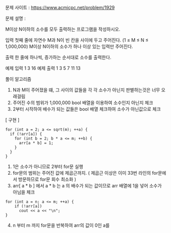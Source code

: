 문제 사이트 : https://www.acmicpc.net/problem/1929

문제 설명 : 

M이상 N이하의 소수를 모두 출력하는 프로그램을 작성하시오.

입력
첫째 줄에 자연수 M과 N이 빈 칸을 사이에 두고 주어진다. (1 ≤ M ≤ N ≤ 1,000,000) M이상 N이하의 소수가 하나 이상 있는 입력만 주어진다.

출력
한 줄에 하나씩, 증가하는 순서대로 소수를 출력한다.

예제 입력 1 
3 16
예제 출력 1 
3
5
7
11
13

풀이 알고리즘

  1. N과 M이 주어졌을 떄, 그 사이의 값들을 각 각 소수가 아닌지 판별하는것은 너무 오래걸림
  2. 주어진 수의 범위가 1,000,000 bool 배열을 이용하여 소수인지 아닌지 체크
  3. 2부터 시작하여 배수가 되는 값들은 bool 배열 체크하여 소수가 아닌값으로 체크


[ 구현 ]
  
    for (int a = 2; a <= sqrt(m); ++a) {
      if (!arr[a]) {
        for (int b = 2; b * a <= m; ++b) {
          arr[a * b] = 1;
        }
      }
    }
    
    
  1. 1은 소수가 아니므로 2부터 for문 실행
  2. for문의 범위는 주어진 값에 제곱근까지. ( 제곱근 이상은 이미 33번 라인의 for문에서 방문하므로 for문 회수 최소화 )
  3. arr[ a * b ] 에서 a * b 는 a 의 배수가 되는 값이므로 arr 배열에 1을 넣어 소수가 아님을 체크

    for (int a = n; a <= m; ++a) {
        if (!arr[a])
          cout << a << "\n";
    }
    
  4. n 부터 m 까지 for문을 반복하여 arr의 값이 0인 a를 
